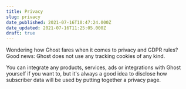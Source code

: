 ```yaml
---
title: Privacy
slug: privacy
date_published: 2021-07-16T10:47:24.000Z
date_updated: 2021-07-16T11:25:05.000Z
draft: true
---
```


Wondering how Ghost fares when it comes to privacy and GDPR rules? Good news: Ghost does not use any tracking cookies of any kind.

You can integrate any products, services, ads or integrations with Ghost yourself if you want to, but it's always a good idea to disclose how subscriber data will be used by putting together a privacy page.
